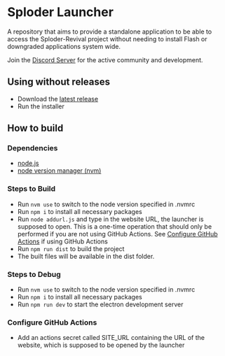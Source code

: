 # Sploder Launcher

A repository that aims to provide a standalone application to be able to access the Sploder-Revival project without needing to install Flash or downgraded applications system wide.

Join the [Discord Server](https://discord.gg/cHGz362sdC) for the active community and development.

## Using without releases

- Download the [latest release](https://github.com/Sploder-Saptarshi/Sploder-Launcher/releases/latest)
- Run the installer

## How to build

### Dependencies

 - [node.js](https://nodejs.org/en)
 - [node version manager (nvm)](https://github.com/nvm-sh/nvm)

### Steps to Build

 - Run `nvm use` to switch to the node version specified in .nvmrc
 - Run `npm i` to install all necessary packages
 - Run `node addurl.js` and type in the website URL, the launcher is supposed to open. This is a one-time operation that should only be performed if you are not using GitHub Actions. See [Configure GitHub Actions](#configure-github-actions) if using GitHub Actions
 - Run `npm run dist` to build the project
 - The built files will be available in the dist folder.

### Steps to Debug

 - Run `nvm use` to switch to the node version specified in .nvmrc
 - Run `npm i` to install all necessary packages
 - Run `npm run dev` to start the electron development server

### Configure GitHub Actions

 - Add an actions secret called SITE_URL containing the URL of the website, which is supposed to be opened by the launcher
